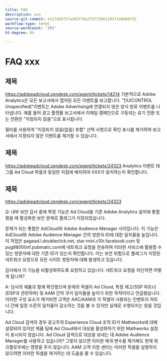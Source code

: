 ```yaml
---
title: FAQ
description: xxx
source-git-commit: e517dd5f5fa283ff8a2f57728612937148889732
workflow-type: tm+mt
source-wordcount: '355'
ht-degree: 0%

---
```


# FAQ xxx

## 제목

https://adobeadcloud.zendesk.com/agent/tickets/14214 기본적으로 Adobe Analytics은 모든 보고서에서 캡처된 모든 이벤트를 보고합니다. &quot;[!UICONTROL Unspecified]&quot;이벤트는 Adobe Advertising에 연결되지 않은 양식 완료 이벤트를 나타냅니다. 예를 들어 광고 플랫폼 보고서에서 이메일 캠페인으로 구동되는 유기 전환 또는 전환은 &quot;지정되지 않음&quot;으로 표시됩니다.

필터를 사용하여 &quot;지정되지 않음(없음) 포함&quot; 선택 사항으로 확인 표시를 제거하여 보고서에서 지정되지 않은 이벤트를 제거할 수 있습니다. <!-- Not sure if this is in DSP or in Analytics Workspace -->

## 제목

https://adobeadcloud.zendesk.com/agent/tickets/24323 Analytics 이벤트 태그를 Ad Cloud 픽셀과 동일한 지점에 배치하여 XXX가 일치하는지 확인합니다.

## 제목

https://adobeadcloud.zendesk.com/agent/tickets/24323

Q: 내부 보안 감사 중에 특정 기능은 Ad Cloud을 기존 Adobe Analytics 설치에 통합했을 때 활성화한 보안 문제로 플래그가 지정되었습니다.

문제가 되는 통합은 AdCloud와 Adobe Audience Manager 사이입니다. 이 기능은 AdCloud와 Adobe Audience Manager 간의 방문자 ID에 대한 일치율을 높입니다. 이 작업은 pagead.l.doubleclick.net, star-mini.c10r.facebook.com 및 pug88000nf.pubmatic.com에 네트워크 요청을 전송하여 이러한 서비스에 활용할 수 있는 방문자에 대한 기존 ID가 있는지 확인합니다. 이는 보안 위험으로 플래그가 지정된 네트워크 요청으로 모든 사이트 방문자에 대해 발생하고 있습니다.

감사에서 이 기능을 비활성화하도록 요청하고 있습니다. 네트워크 요청을 차단하면 어떻게 됩니까?

A: 당사의 제품과 함께 확인했으며 문제의 픽셀이 Ad Cloud, 특정 재고/SSP 파트너(DSP과 관련하여) 및 AAM 간의 쿠키 일치율을 높이기 위한 목적이라고 언급했습니다.  이러한 구성 요소가 제거되면 고객은 AAC/AAM과 각 픽셀이 사용되는 인벤토리 파트너 간에 일정 수준의 일치율이 감소하는 것을 볼 수 있지만 실제로 수행되지는 않을 것입니다.

Ad Cloud 검색의 경우 광고주의 Experience Cloud 조직 ID가 Mathworks에 대해 설정되어 있지만 제품 팀에 Ad Cloud에서 대상을 활성화하기 위한 Mathworks 설정이 표시되지 않습니다. Ad Cloud 검색으로 대상을 보내는 데 Adobe Audience Manager를 사용하고 있습니까? 그렇지 않으면 이러한 매개 변수를 제거해도 현재 워크플로우에는 영향을 주지 않습니다. AAM 고객 지원 센터는 이러한 픽셀을 실행하지 않으려면 이러한 픽셀을 제거하는 데 도움을 줄 수 있습니다.

